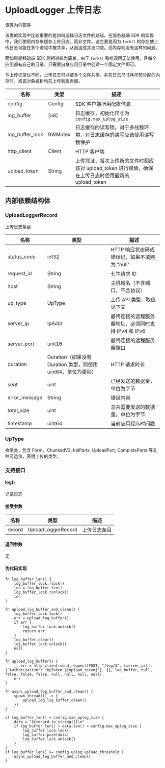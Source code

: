 # UploadLogger 上传日志

该类为内部类

该类的实现中比较重要的是如何选择日志文件的路径。在服务器端 SDK 的实现中，我们使用内存来缓存上传日志，而非文件。这主要是因为 `fork()` 的存在使上传日志可能在多个进程中被共享，从而造成并发冲突。而内存则没有这样的问题。

而如果是移动端 SDK 则相对较为简单，由于 `fork()` 系统调用无法使用，且每个应用都有自己的目录，只需要自身应用目录中创建一个固定文件即可。

与上传记录仪不同，上传日志可以被多个文件共享，并在日志尺寸耗尽预分配的内存时，或该对象被析构前上传到服务器。

| 名称          | 类型               | 描述                      |
| ------------- | ------------------ | ------------------------- |
| config     | Config     | SDK 客户端所用配置信息                |
|log_buffer|[u8]| 日志缓存，初始化尺寸为 `config.max_uplog_size` |
|log_buffer_lock|RWMutex| 日志缓存的读写锁，对于多线程环境，对日志缓存的读写应该使用读写锁保护 |
| http_client        | Client             | HTTP 客户端               |
| upload_token | String | 上传凭证，每次上传新的文件时都应该对 upload_token 进行赋值，确保在上传日志时使用最新的 upload_token |

## 内部依赖结构体

### UploadLoggerRecord

上传日志条目

| 名称          | 类型               | 描述                      |
| ------------- | ------------------ | ------------------------- |
| status_code | int32      | HTTP 响应状态码或错误码，如果不填则为 "null"                |
| request_id | String | 七牛请求 ID         |
| host | String | 主机域名（不含端口，不含协议） |
| up_type | UpType | 上传 API 类型，取值见下文 |
| server_ip | IpAddr | 最终连接的远程服务器地址，必须同时支持 IPv4 和 IPv6 |
| server_port | uint16 | 最终连接的远程服务器端口 |
| duration | Duration（如果没有 Duration 类型，则使用 uint64，单位为毫秒） | HTTP 请求时长 |
| sent | uint | 已经发送的数据量，单位为字节 |
| error_message | String | 错误内容 |
| total_size | uint | 总共需要发送的数据量，单位为字节 |
| timestamp | uint64 | 当前应用程序时间戳 |

### UpType

枚举类，包含 Form，ChunkedV2, InitParts, UploadPart, CompleteParts 等五种可选值，表明上传的类型。

### 支持接口

#### log()

记录日志

#### 接受参数

| 名称    | 类型    | 描述                  |
| ------- | ------- | --------------------- |
| record | UploadLoggerRecord | 上传日志条目 |

#### 返回参数

无

#### 伪代码实现

```
fn log_buffer_len() {
	log_buffer_lock.rlock()
	len = log_buffer.len()
	log_buffer_lock.runlock()
	len
}

fn upload_log_buffer_and_clean() {
	log_buffer_lock.lock()
	err = upload_log_buffer()
	if err {
		log_buffer_lock.unlock()
		return err
	}
	log_buffer.clear()
	log_buffer_lock.unlock()
	null
}

fn upload_log_buffer() {
	_, err = http_client.send_request(POST, "/log/3", [server_url], {"Authorization": "UpToken ${upload_token}"}, {}, log_buffer, null, false, false, false, null, null, null, null)
	err
}

fn async_upload_log_buffer_and_clean() {
	spawn_thread(() -> {
		upload_log_log_buffer_clean()
	})
}

if log_buffer_len() < config.max_uplog_size {
	data = "${record.to_string()}\n"
	if log_buffer_len() + data.len() < config.max_uplog_size {
		log_buffer_lock.lock()
		log_buffer.push(data)
		log_buffer_lock.unlock()
	}
}
if log_buffer_len() >= config.uplog_upload_threshold {
	async_upload_log_buffer_and_clean()
}
```
